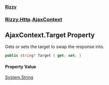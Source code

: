 #### [Rizzy](index 'index')
### [Rizzy.Http](Rizzy.Http 'Rizzy.Http').[AjaxContext](Rizzy.Http.AjaxContext 'Rizzy.Http.AjaxContext')

## AjaxContext.Target Property

Gets or sets the target to swap the response into.

```csharp
public string? Target { get; set; }
```

#### Property Value
[System.String](https://docs.microsoft.com/en-us/dotnet/api/System.String 'System.String')